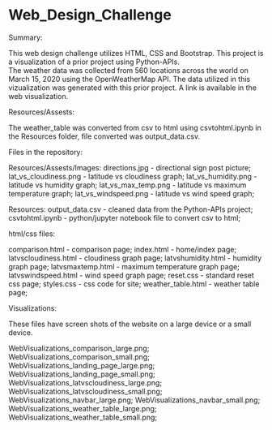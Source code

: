 # Web_Design_Challenge

Summary:

This web design challenge utilizes HTML, CSS and Bootstrap.  This project is a visualization of a prior project using Python-APIs.  
The weather data was collected from 560 locations across the world on March 15, 2020 using the OpenWeatherMap API.
The data utilized in this vizualization was generated with this prior project.  A link is available in the web visualization.

Resources/Assests:

The weather_table was converted from csv to html using csvtohtml.ipynb in the Resources folder, file converted was output_data.csv.


Files in the repository:

Resources/Assests/Images:
directions.jpg - directional sign post picture;
lat_vs_cloudiness.png - latitude vs cloudiness graph;
lat_vs_humidity.png - latitude vs humidity graph;
lat_vs_max_temp.png - latitude vs maximum temperature graph;
lat_vs_windspeed.png - latitude vs wind speed graph;

Resources:
output_data.csv - cleaned data from the Python-APIs project;
csvtohtml.ipynb - python/jupyter notebook file to convert csv to html;

html/css files:

comparison.html - comparison page;
index.html - home/index page;
latvscloudiness.html - cloudiness graph page;
latvshumidity.html - humidity graph page;
latvsmaxtemp.html - maximum temperature graph page;
latvswindspeed.html - wind speed graph page;
reset.css - standard reset css page;
styles.css - css code for site;
weather_table.html - weather table page;


Visualizations:

These files have screen shots of the website on a large device or a small device.

WebVisualizations_comparison_large.png;
WebVisualizations_comparison_small.png;
WebVisualizations_landing_page_large.png;
WebVisualizations_landing_page_small.png;
WebVisualizations_latvscloudiness_large.png;
WebVisualizations_latvscloudiness_small.png;
WebVisualizations_navbar_large.png;
WebVisualizations_navbar_small.png;
WebVisualizations_weather_table_large.png;
WebVisualizations_weather_table_small.png;